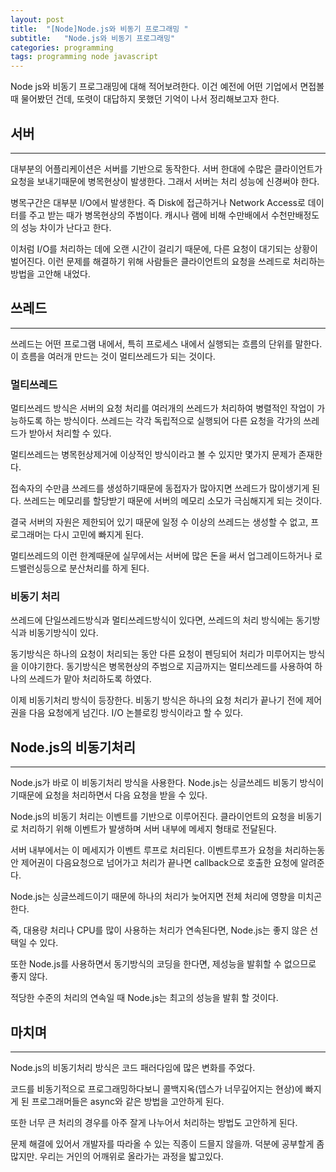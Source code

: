 ```yaml
---
layout: post
title:  "[Node]Node.js와 비동기 프로그래밍 "
subtitle:   "Node.js와 비동기 프로그래밍"
categories: programming
tags: programming node javascript
---
```


Node js와 비동기 프로그래밍에 대해 적어보려한다. 이건 예전에 어떤 기업에서 면접볼 때 물어봤던 건데, 또렷이 대답하지 못했던 기억이 나서 정리해보고자 한다.

## 서버

---

대부분의 어플리케이션은 서버를 기반으로 동작한다. 서버 한대에 수많은 클라이언트가 요청을 보내기때문에 병목현상이 발생한다. 그래서 서버는 처리 성능에 신경써야 한다.

병목구간은 대부분 I/O에서 발생한다. 즉 Disk에 접근하거나 Network Access로 데이터를 주고 받는 때가 병목현상의 주범이다. 캐시나 램에 비해 수만배에서 수천만배정도의 성능 차이가 난다고 한다.

이처럼 I/O를 처리하는 데에 오랜 시간이 걸리기 때문에, 다른 요청이 대기되는 상황이 벌어진다. 이런 문제를 해결하기 위해 사람들은 클라이언트의 요청을 쓰레드로 처리하는 방법을 고안해 내었다.

## 쓰레드 

---

쓰레드는 어떤 프로그램 내에서, 특히 프로세스 내에서 실행되는 흐름의 단위를 말한다. 이 흐름을 여러개 만드는 것이 멀티쓰레드가 되는 것이다.

### 멀티쓰레드

멀티쓰레드 방식은 서버의 요청 처리를 여러개의 쓰레드가 처리하여 병렬적인 작업이 가능하도록 하는 방식이다. 쓰레드는 각각 독립적으로 실행되어 다른 요청을 각가의 쓰레드가 받아서 처리할 수 있다.

멀티쓰레드는 병목헌상제거에 이상적인 방식이라고 볼 수 있지만 몇가지 문제가 존재한다.

접속자의 수만큼 쓰레드를 생성하기때문에 동접자가 많아지면 쓰레드가 많이생기게 된다. 쓰레드는 메모리를 할당받기 때문에 서버의 메모리 소모가 극심해지게 되는 것이다.

결국 서버의 자원은 제한되어 있기 때문에 일정 수 이상의 쓰레드는 생성할 수 없고, 프로그래머는 다시 고민에 빠지게 된다.

멀티쓰레드의 이런 한계때문에 실무에서는 서버에 많은 돈을 써서 업그레이드하거나 로드밸런싱등으로 분산처리를 하게 된다.

### 비동기 처리

쓰레드에 단일쓰레드방식과 멀티쓰레드방식이 있다면, 쓰레드의 처리 방식에는 동기방식과 비동기방식이 있다.

동기방식은 하나의 요청이 처리되는 동안 다른 요청이 펜딩되어 처리가 미루어지는 방식을 이야기한다. 동기방식은 병목현상의 주범으로 지금까지는 멀티쓰레드를 사용하여 하나의 쓰레드가 맡아 처리하도록 하였다.

이제 비동기처리 방식이 등장한다. 비동기 방식은 하나의 요청 처리가 끝나기 전에 제어권을 다음 요청에게 넘긴다. I/O 논블로킹 방식이라고 할 수 있다.

## Node.js의 비동기처리

---

Node.js가 바로 이 비동기처리 방식을 사용한다. Node.js는 싱글쓰레드 비동기 방식이기때문에 요청을 처리하면서 다음 요청을 받을 수 있다.

Node.js의 비동기 처리는 이벤트를 기반으로 이루어진다. 클라이언트의 요청을 비동기로 처리하기 위해 이벤트가 발생하며 서버 내부에 메세지 형태로 전달된다.

서버 내부에서는 이 메세지가 이벤트 루프로 처리된다. 이벤트루프가 요청을 처리하는동안 제어권이 다음요청으로 넘어가고 처리가 끝나면 callback으로 호출한 요청에 알려준다.

Node.js는 싱글쓰레드이기 때문에 하나의 처리가 늦어지면 전체 처리에 영향을 미치곤한다.

즉, 대용량 처리나 CPU를 많이 사용하는 처리가 연속된다면, Node.js는 좋지 않은 선택일 수 있다.

또한 Node.js를 사용하면서 동기방식의 코딩을 한다면, 제성능을 발휘할 수 없으므로 좋지 않다.

적당한 수준의 처리의 연속일 때 Node.js는 최고의 성능을 발휘 할 것이다.


## 마치며

---

Node.js의 비동기처리 방식은 코드 패러다임에 많은 변화를 주었다.

코드를 비동기적으로 프로그래밍하다보니 콜백지옥(뎁스가 너무깊어지는 현상)에 빠지게 된 프로그래머들은 async와 같은 방법을 고안하게 된다.

또한 너무 큰 처리의 경우를 아주 잘게 나누어서 처리하는 방법도 고안하게 된다.

문제 해결에 있어서 개발자를 따라올 수 있는 직종이 드믈지 않을까. 덕분에 공부할게 좀 많지만. 우리는 거인의 어깨위로 올라가는 과정을 밟고있다.


